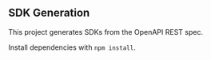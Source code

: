 ## SDK Generation

This project generates SDKs from the OpenAPI REST spec.

Install dependencies with `npm install`. 
